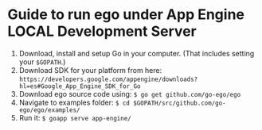 # Guide to run ego under App Engine LOCAL Development Server

1. Download, install and setup Go in your computer. (That includes setting your `$GOPATH`.)
2. Download SDK for your platform from here: `https://developers.google.com/appengine/downloads?hl=es#Google_App_Engine_SDK_for_Go`
3. Download ego source code using: `$ go get github.com/go-ego/ego`
4. Navigate to examples folder: `$ cd $GOPATH/src/github.com/go-ego/ego/examples/`
5. Run it: `$ goapp serve app-engine/`